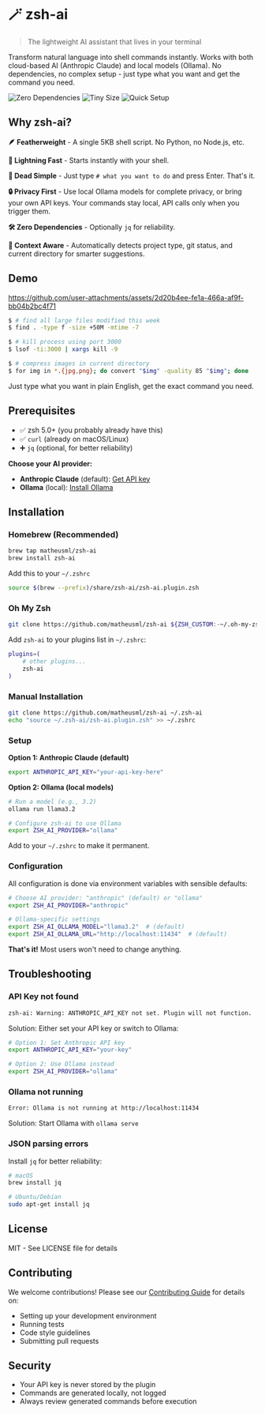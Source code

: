 # 🪄 zsh-ai

> The lightweight AI assistant that lives in your terminal

Transform natural language into shell commands instantly. Works with both cloud-based AI (Anthropic Claude) and local models (Ollama). No dependencies, no complex setup - just type what you want and get the command you need.

<img src="https://img.shields.io/badge/dependencies-zero-brightgreen" alt="Zero Dependencies"> <img src="https://img.shields.io/badge/size-<5KB-blue" alt="Tiny Size"> <img src="https://img.shields.io/badge/setup-30_seconds-orange" alt="Quick Setup">

## Why zsh-ai?

**🪶 Featherweight** - A single 5KB shell script. No Python, no Node.js, etc.

**🚀 Lightning Fast** - Starts instantly with your shell.

**🎯 Dead Simple** - Just type `# what you want to do` and press Enter. That's it.

**🔒 Privacy First** - Use local Ollama models for complete privacy, or bring your own API keys. Your commands stay local, API calls only when you trigger them.

**🛠️ Zero Dependencies** - Optionally `jq` for reliability.

**🧠 Context Aware** - Automatically detects project type, git status, and current directory for smarter suggestions.

## Demo


https://github.com/user-attachments/assets/2d20b4ee-fe1a-466a-af9f-bb04b2bc4f71


```bash
$ # find all large files modified this week
$ find . -type f -size +50M -mtime -7

$ # kill process using port 3000  
$ lsof -ti:3000 | xargs kill -9

$ # compress images in current directory
$ for img in *.{jpg,png}; do convert "$img" -quality 85 "$img"; done
```

Just type what you want in plain English, get the exact command you need.

## Prerequisites

- ✅ zsh 5.0+ (you probably already have this)
- ✅ `curl` (already on macOS/Linux)
- ➕ `jq` (optional, for better reliability)

**Choose your AI provider:**
- **Anthropic Claude** (default): [Get API key](https://console.anthropic.com/account/keys)
- **Ollama** (local): [Install Ollama](https://ollama.ai/download)

## Installation

### Homebrew (Recommended)

```bash
brew tap matheusml/zsh-ai
brew install zsh-ai
```

Add this to your `~/.zshrc`

```bash
source $(brew --prefix)/share/zsh-ai/zsh-ai.plugin.zsh
```

### Oh My Zsh

```bash
git clone https://github.com/matheusml/zsh-ai ${ZSH_CUSTOM:-~/.oh-my-zsh/custom}/plugins/zsh-ai
```

Add `zsh-ai` to your plugins list in `~/.zshrc`:

```bash
plugins=( 
    # other plugins...
    zsh-ai
)
```

### Manual Installation

```bash
git clone https://github.com/matheusml/zsh-ai ~/.zsh-ai
echo "source ~/.zsh-ai/zsh-ai.plugin.zsh" >> ~/.zshrc
```

### Setup

**Option 1: Anthropic Claude (default)**
```bash
export ANTHROPIC_API_KEY="your-api-key-here"
```

**Option 2: Ollama (local models)**
```bash
# Run a model (e.g., 3.2)
ollama run llama3.2

# Configure zsh-ai to use Ollama
export ZSH_AI_PROVIDER="ollama"
```

Add to your `~/.zshrc` to make it permanent.

### Configuration

All configuration is done via environment variables with sensible defaults:

```bash
# Choose AI provider: "anthropic" (default) or "ollama"
export ZSH_AI_PROVIDER="anthropic"

# Ollama-specific settings 
export ZSH_AI_OLLAMA_MODEL="llama3.2"  # (default)
export ZSH_AI_OLLAMA_URL="http://localhost:11434"  # (default)
```

**That's it!** Most users won't need to change anything.


## Troubleshooting

### API Key not found
```bash
zsh-ai: Warning: ANTHROPIC_API_KEY not set. Plugin will not function.
```
Solution: Either set your API key or switch to Ollama:
```bash
# Option 1: Set Anthropic API key
export ANTHROPIC_API_KEY="your-key"

# Option 2: Use Ollama instead
export ZSH_AI_PROVIDER="ollama"
```

### Ollama not running
```bash
Error: Ollama is not running at http://localhost:11434
```
Solution: Start Ollama with `ollama serve`

### JSON parsing errors
Install `jq` for better reliability:
```bash
# macOS
brew install jq

# Ubuntu/Debian
sudo apt-get install jq
```

## License

MIT - See LICENSE file for details

## Contributing

We welcome contributions! Please see our [Contributing Guide](CONTRIBUTING.md) for details on:
- Setting up your development environment
- Running tests
- Code style guidelines
- Submitting pull requests

## Security

- Your API key is never stored by the plugin
- Commands are generated locally, not logged
- Always review generated commands before execution

